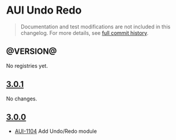 # AUI Undo Redo

> Documentation and test modifications are not included in this changelog. For more details, see [full commit history](https://github.com/liferay/alloy-ui/commits/master/src/aui-undo-redo).

## @VERSION@

No registries yet.

## [3.0.1](https://github.com/liferay/alloy-ui/releases/tag/3.0.1)

No changes.

## [3.0.0](https://github.com/liferay/alloy-ui/releases/tag/3.0.0)

* [AUI-1104](https://issues.liferay.com/browse/AUI-1104) Add Undo/Redo module